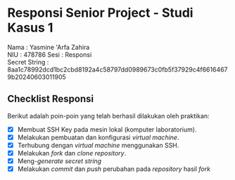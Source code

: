 # Responsi Senior Project - Studi Kasus 1

Nama : Yasmine 'Arfa Zahira  
NIU : 478786
Sesi : Responsi  
Secret String : 
8aa1c78992dcd1bc2cbd8192a4c58797dd0989673c0fb5f37929c4f66164679b20240603011905

## Checklist Responsi

Berikut adalah poin-poin yang telah berhasil dilakukan oleh praktikan:

- [x] Membuat SSH Key pada mesin lokal (komputer laboratorium).
- [x] Melakukan pembuatan dan konfigurasi _virtual machine_.
- [x] Terhubung dengan _virtual machine_ menggunakan SSH.
- [x] Melakukan _fork_ dan _clone_ _repository_.
- [x] Meng-_generate_ _secret string_
- [x] Melakukan _commit_ dan _push_ perubahan pada _repository_ hasil _fork_
